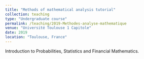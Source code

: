 ```yaml
---
title: "Methods of mathematical analysis tutorial"
collection: teaching
type: "Undergraduate course"
permalink: /teaching/2019-Methodes-analyse-mathematique
venue: "Université Toulouse 1 Capitole"
date: 2019
location: "Toulouse, France"
---
```


Introduction to Probabilities, Statistics and Financial Mathematics.